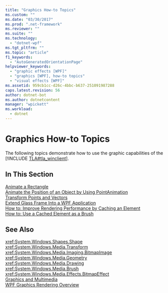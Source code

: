 ```yaml
---
title: "Graphics How-to Topics"
ms.custom: ""
ms.date: "03/30/2017"
ms.prod: ".net-framework"
ms.reviewer: ""
ms.suite: ""
ms.technology: 
  - "dotnet-wpf"
ms.tgt_pltfrm: ""
ms.topic: "article"
f1_keywords: 
  - "AutoGeneratedOrientationPage"
helpviewer_keywords: 
  - "graphic effects [WPF]"
  - "graphics [WPF], how-to topics"
  - "visual effects [WPF]"
ms.assetid: 959cb1cc-d26c-4bbc-b637-251091987288
caps.latest.revision: 56
author: dotnet-bot
ms.author: dotnetcontent
manager: "wpickett"
ms.workload: 
  - dotnet
---
```

# Graphics How-to Topics
The following topics demonstrate how to use the graphic capabilities of the [!INCLUDE [TLA#tla_winclient](../../../../includes/tlasharptla-winclient-md.md)].  
  
## In This Section  
 [Animate a Rectangle](../../../../docs/framework/wpf/graphics-multimedia/how-to-animate-a-rectangle.md)  
 [Animate the Position of an Object by Using PointAnimation](../../../../docs/framework/wpf/graphics-multimedia/how-to-animate-the-position-of-an-object-by-using-pointanimation.md)  
 [Transform Points and Vectors](../../../../docs/framework/wpf/graphics-multimedia/how-to-transform-points-and-vectors.md)  
 [Extend Glass Frame Into a WPF Application](../../../../docs/framework/wpf/graphics-multimedia/extend-glass-frame-into-a-wpf-application.md)  
 [How to: Improve Rendering Performance by Caching an Element](../../../../docs/framework/wpf/graphics-multimedia/how-to-improve-rendering-performance-by-caching-an-element.md)  
 [How to: Use a Cached Element as a Brush](../../../../docs/framework/wpf/graphics-multimedia/how-to-use-a-cached-element-as-a-brush.md)  
  
## See Also  
 <xref:System.Windows.Shapes.Shape>  
 <xref:System.Windows.Media.Transform>  
 <xref:System.Windows.Media.Imaging.BitmapImage>  
 <xref:System.Windows.Media.Geometry>  
 <xref:System.Windows.Media.Drawing>  
 <xref:System.Windows.Media.Brush>  
 <xref:System.Windows.Media.Effects.BitmapEffect>  
 [Graphics and Multimedia](../../../../docs/framework/wpf/graphics-multimedia/index.md)  
 [WPF Graphics Rendering Overview](../../../../docs/framework/wpf/graphics-multimedia/wpf-graphics-rendering-overview.md)
